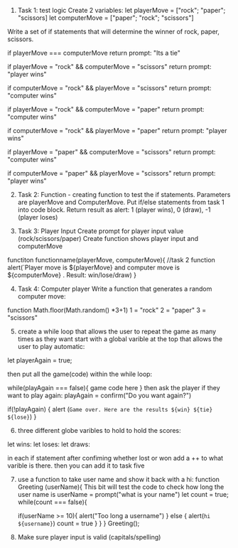1. Task 1: test logic 
Create 2 variables:
let playerMove = ["rock"; "paper"; "scissors]
let computerMove = ["paper"; "rock"; "scissors"]

Write a set of if statements that will determine the winner of rock, paper, scissors.

if playerMove === computerMove 
return prompt: "Its a tie"

if playerMove = "rock" && computerMove = "scissors" 
return prompt: "player wins"

if computerMove = "rock" && playerMove = "scissors" 
return prompt: "computer wins"

if playerMove = "rock" && computerMove = "paper" 
return prompt: "computer wins"

if computerMove  = "rock" && playerMove = "paper" 
return prompt: "player wins"

if playerMove = "paper" && computerMove = "scissors"
return prompt: "computer wins"

if computerMove = "paper" && playerMove = "scissors"
return prompt: "player wins"

2. Task 2: Function - creating function to test the if statements.
Parameters are playerMove and ComputerMove. 
Put if/else statements from task 1 into code block. 
Return result as alert: 1 (player wins), 0 (draw), -1 (player loses)

3. Task 3: Player Input
Create prompt for player input value (rock/scissors/paper)
Create function shows player input and computerMove 

functiton functionname(playerMove, computerMove){
    //task 2 function alert(`Player move is ${playerMove} and computer move is ${computerMove} . Result: win/lose/draw)
}

<!-- how display result? (1, 0, -1) -->

4. Task 4: Computer player
Write a function that generates a random computer move: 

function Math.floor(Math.random() *3+1)
1 = "rock"
2 = "paper"
3 = "scissors"

5. create a while loop that allows the user to repeat the game as many times as they want 
start with a global varible at the top that allows the user to play automatic: 

let playerAgain = true;

then put all the game(code) within the while loop:

while(playAgain === false){
game code here
}
then ask the player if they want to play again:
playAgain = confirm("Do you want again?")

if(!playAgain) {
alert (`Game over. Here are the results ${win} ${tie} ${lose}`)
}

6. three different globe varibles to hold to hold the scores:

let wins:
let loses:
let draws:

in each if statement after confiming whether lost or won add a ++ to what varible is there.
then you can add it to task five

7. use a function to take user name and show it back with a hi:
function Greeting (userName){
    This bit will test the code to check how long the user name is
    userName = prompt("what is your name")
    let count = true;
    while(count === false){

    if(userName >= 10){
        alert("Too long a username")
    } else {
    alert(`hi ${username}`)
    count = true
    }
    }
}
Greeting();

8. Make sure player input is valid (capitals/spelling)
